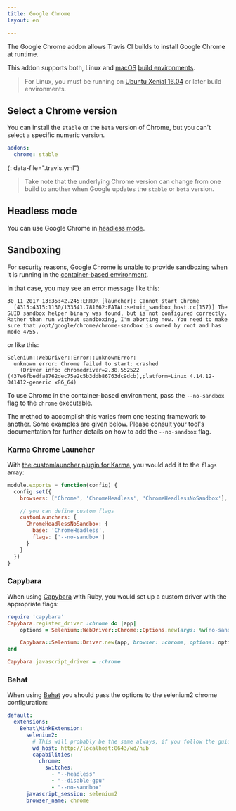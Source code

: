 ```yaml
---
title: Google Chrome
layout: en

---
```


The Google Chrome addon allows Travis CI builds to install Google Chrome at runtime.

This addon supports both, Linux and [macOS](/user/reference/osx/) [build environments](https://docs.travis-ci.com/user/reference/overview/).

> For Linux, you must be running on [Ubuntu Xenial 16.04](https://docs.travis-ci.com/user/reference/xenial/) or later build environments.

## Select a Chrome version

You can install the `stable`  or the `beta` version of Chrome, but you can't select a specific numeric version.

```yaml
addons:
  chrome: stable
```
{: data-file=".travis.yml"}

> Take note that the underlying Chrome version can change from one build to another when Google updates the `stable` or `beta` version.

## Headless mode

You can use Google Chrome in [headless mode](/user/gui-and-headless-browsers/#using-the-chrome-addon-in-the-headless-mode).

## Sandboxing

For security reasons, Google Chrome is unable to provide sandboxing when it is running in the
[container-based environment](/user/reference/overview/#virtualization-environments).

In that case, you may see an error message like this:

```
30 11 2017 13:35:42.245:ERROR [launcher]: Cannot start Chrome
  [4315:4315:1130/133541.781662:FATAL:setuid_sandbox_host.cc(157)] The SUID sandbox helper binary was found, but is not configured correctly. Rather than run without sandboxing, I'm aborting now. You need to make sure that /opt/google/chrome/chrome-sandbox is owned by root and has mode 4755.
```

or like this:

```
Selenium::WebDriver::Error::UnknownError:
  unknown error: Chrome failed to start: crashed
    (Driver info: chromedriver=2.38.552522 (437e6fbedfa8762dec75e2c5b3ddb86763dc9dcb),platform=Linux 4.14.12-041412-generic x86_64)
```

To use Chrome in the container-based environment, pass the `--no-sandbox` flag to the `chrome` executable.

The method to accomplish this varies from one testing framework to another. Some examples are given below. Please consult your tool's documentation for further details on how to add the `--no-sandbox` flag.

### Karma Chrome Launcher

With [the customlauncher plugin for Karma](https://github.com/karma-runner/karma-chrome-launcher), you would add it to the `flags` array:

```javascript
module.exports = function(config) {
  config.set({
    browsers: ['Chrome', 'ChromeHeadless', 'ChromeHeadlessNoSandbox'],

    // you can define custom flags
    customLaunchers: {
      ChromeHeadlessNoSandbox: {
        base: 'ChromeHeadless',
        flags: ['--no-sandbox']
      }
    }
  })
}
```

### Capybara

When using [Capybara](https://github.com/teamcapybara/capybara) with Ruby, you would set up a custom driver with the appropriate flags:

```ruby
require 'capybara'
Capybara.register_driver :chrome do |app|
	options = Selenium::WebDriver::Chrome::Options.new(args: %w[no-sandbox headless disable-gpu])

	Capybara::Selenium::Driver.new(app, browser: :chrome, options: options)
end

Capybara.javascript_driver = :chrome
```

### Behat

When using [Behat](https://github.com/Behat/Behat) you should pass the options to the selenium2 chrome configuration:

```yml
default:
  extensions:
    Behat\MinkExtension:
      selenium2:
        # This will probably be the same always, if you follow the guide for browsers below.
        wd_host: http://localhost:8643/wd/hub
        capabilities:
          chrome:
            switches:
              - "--headless"
              - "--disable-gpu"
              - "--no-sandbox"
      javascript_session: selenium2
      browser_name: chrome
```
